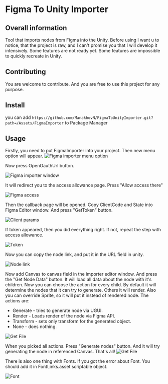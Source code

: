 # Figma To Unity Importer

## Overall information
Tool that imports nodes from Figma into the Unity.
Before using I want u to notice, that the project is raw, and I can't promise you that I will develop it intensively.
Some features are not ready yet. Some features are impossible to quickly recreate in Unity.

## Contributing
You are welcome to contribute. And you are free to use this project for any purpose.

## Install
you can add `https://github.com/ManakhovN/FigmaToUnityImporter.git?path=/Assets/FigmaImporter` to Package Manager

## Usage
Firstly, you need to put FigmaImporter into your project.
Then new menu option will appear.
![Figma importer menu option](./ReadmeImages/step0.png)

Now press OpenOauthUrl button.

![Figma importer window](./ReadmeImages/step1.png)

It will redirect you to the access allowance page. Press "Allow access there"

![Figma access](./ReadmeImages/step2.png)

Then the callback page will be opened. Copy ClientCode and State into Figma Editor window. And press "GetToken" button. 

![Client params](./ReadmeImages/step3.png)

If token appeared, then you did everything right. If not, repeat the step with access allowance.

![Token](./ReadmeImages/step4.png)

Now you can copy the node link, and put it in the URL field in unity.

![Node link](./ReadmeImages/step5.png)

Now add Canvas to canvas field in the importer editor window.
And press the "Get Node Data" button. It will load all data about the node with it's children. Now you can choose the action for every child.
By default it will determine the nodes that it can try to generate. Others it will render. 
Also you can override Sprite, so it will put it instead of rendered node.
The actions are: 
- Generate - tries to generate node via UGUI. 
- Render - Loads render of the node via Figma API. 
- Transform - sets only transform for the generated object. 
- None - does nothing. 

![Get File](./ReadmeImages/step6.png)

When you picked all actions. Press "Generate nodes" button. And it will try generating the node in referenced Canvas. That's all!
![Get File](./ReadmeImages/step7.png)

There is also one thing with Fonts.
If you got the error about Font. You should add it in FontLinks.asset scriptable object.

![Font](./ReadmeImages/step8.png)
